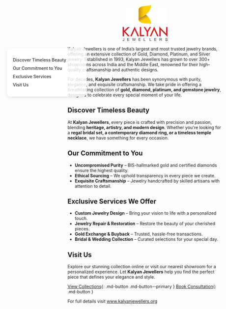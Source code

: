 
<style>
/* Light Theme */
[data-md-color-scheme="default"] h1, 
[data-md-color-scheme="default"] h2, 
[data-md-color-scheme="default"] h3, 
[data-md-color-scheme="default"] h4, 
[data-md-color-scheme="default"] h5, 
[data-md-color-scheme="default"] h6 {
    color: purple !important;
}

/* Dark Theme */
[data-md-color-scheme="slate"] h1, 
[data-md-color-scheme="slate"] h2, 
[data-md-color-scheme="slate"] h3, 
[data-md-color-scheme="slate"] h4, 
[data-md-color-scheme="slate"] h5, 
[data-md-color-scheme="slate"] h6 {
    color: yellow !important;
}
</style>


<style>
.sidebar {
  position: fixed;
  top: 190px;
  left: 30px;
  width: 220px;
  background-color: rgba(255, 255, 255, 0.8);
  padding: 20px;
  border-radius: 12px;
  box-shadow: 0 4px 12px rgba(0,0,0,0.1);
  z-index: 900;
}
.sidebar a {
  display: block;
  margin: 10px 0;
  color: #333;
  text-decoration: none;
  font-weight: 500;
}
.sidebar a:hover {
  color: var(--md-accent-fg-color);
}
.content {
  margin-left: 250px;
}
</style>

<div class="sidebar">
  <a href="#discover-timeless-beauty">Discover Timeless Beauty</a>
  <a href="#our-commitment-to-you">Our Commitment to You</a>
  <a href="#exclusive-services-we-offer">Exclusive Services</a>
  <a href="#visit-us">Visit Us</a>
</div>




<div style="text-align: center;">
    <img src="assets/images/kalyan_logo.png" class="logo" style="pointer-events: none;">
</div>

Kalyan Jewellers is one of India’s largest and most trusted jewelry brands, offering an extensive collection of Gold, Diamond, Platinum, and Silver jewelry. Established in 1993, Kalyan Jewellers has grown to over 300+ showrooms across India and the Middle East, renowned for their high-quality craftsmanship and authentic designs.


For decades, **Kalyan Jewellers** has been synonymous with purity, elegance, and exquisite craftsmanship. We take pride in offering a breathtaking collection of **gold, diamond, platinum, and gemstone jewelry**, designed to celebrate every special moment of your life.  

## **Discover Timeless Beauty**  


At **Kalyan Jewellers**, every piece is crafted with precision and passion, blending **heritage, artistry, and modern design**. Whether you're looking for a **regal bridal set, a contemporary diamond ring, or a timeless temple necklace**, we have something for every occasion.  



## **Our Commitment to You**  

- **Uncompromised Purity** – BIS-hallmarked gold and certified diamonds ensure the highest quality.  
- **Ethical Sourcing** – We uphold transparency in every piece we create.  
- **Exquisite Craftsmanship** – Jewelry handcrafted by skilled artisans with attention to detail.  



## **Exclusive Services We Offer**  

- **Custom Jewelry Design** – Bring your vision to life with a personalized touch.  
- **Jewelry Repair & Restoration** – Restore the beauty of your cherished pieces.  
- **Gold Exchange & Buyback** – Trusted, hassle-free transactions.  
- **Bridal & Wedding Collection** – Curated selections for your special day.  


## **Visit Us**  

Explore our stunning collection online or visit our nearest showroom for a personalized experience. Let **Kalyan Jewellers** help you find the perfect piece that defines your elegance and style.  





<div class="hero" markdown>



[View Collections](/collections/gold){: .md-button .md-button--primary }
[Book Consultation](/about/contact){: .md-button  }

</div>

<style>
/* Slide and highlight heading on hover */
h1:hover,
h2:hover,
h3:hover,
h4:hover,
h5:hover,
h6:hover {
  transform: translateX(4px); /* Slide effect */
  color: var(--md-accent-fg-color); /* Uses your theme's accent */
  text-shadow: 0 0 4px rgba(0, 0, 0, 0.2); /* Soft highlight */
  background: linear-gradient(to right, rgba(255,255,255,0.05), rgba(255,255,255,0)); /* Subtle glow */
  transition: all 0.3s ease-in-out;
  cursor: pointer;
  padding-inline: 4px;
  border-radius: 4px;
}
</style>





<p class="visit-text">For full details visit <a href="https://www.kalyanjewellers.net/" target="_blank">www.kalyanjewellers.org</a></p>


